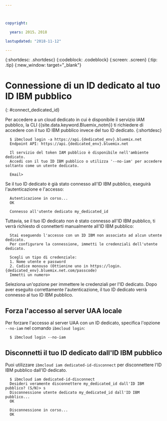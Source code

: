 ```yaml
---



copyright:

  years: 2015，2018

lastupdated: "2018-11-12"

---
```


{:shortdesc: .shortdesc}
{:codeblock: .codeblock}
{:screen: .screen}
{:tip: .tip}
{:new_window: target="_blank"}

# Connessione di un ID dedicato al tuo ID IBM pubblico
{: #connect_dedicated_id}

Per accedere a un cloud dedicato in cui è disponibile il servizio IAM pubblico, la CLI {{site.data.keyword.Bluemix_notm}} ti richiedere di accedere con il tuo ID IBM pubblico invece del tuo ID dedicato.
{:shortdesc}

```
  $ ibmcloud login -a https://api.{dedicated_env}.bluemix.net
  Endpoint API: https://api.{dedicated_env}.bluemix.net

  Il servizio del token IAM pubblico è disponibile nell'ambiente dedicato.
  Accedi con il tuo ID IBM pubblico o utilizza '--no-iam' per accedere soltanto come un utente dedicato.

  Email>
```

Se il tuo ID dedicato è già stato connesso all'ID IBM pubblico, eseguirà l'autenticazione e l'accesso:

```
  Autenticazione in corso...
  OK

  Connesso all'utente dedicato my_dedicated_id
```

Tuttavia, se il tuo ID dedicato non è stato connesso all'ID IBM pubblico, ti verrà richiesto di connetterti manualmente all'ID IBM pubblico:

```
  Stai eseguendo l'accesso con un ID IBM non associato ad alcun utente dedicato.
  Per configurare la connessione, immetti le credenziali dell'utente dedicato.

  Scegli un tipo di credenziale:
  1. Nome utente e password
  2. Codice monouso (Ottienine uno in https://login.{dedicated_env}.bluemix.net.com/passcode)
  Immetti un numero>
```

Seleziona un'opzione per immettere le credenziali per l'ID dedicato. Dopo aver eseguito correttamente l'autenticazione, il tuo ID dedicato verrà connesso al tuo ID IBM pubblico.

## Forza l'accesso al server UAA locale

Per forzare l'accesso al server UAA con un ID dedicato, specifica l'opzione `--no-iam` nel comando `ibmcloud login`:

```
  $ ibmcloud login --no-iam
```

## Disconnetti il tuo ID dedicato dall'ID IBM pubblico 

Puoi utilizzare `ibmcloud iam dedicated-id-disconnect` per disconnettere l'ID IBM pubblico dall'ID dedicato.

```
  $ ibmcloud iam dedicated-id-disconnect
  Desideri veramente disconnettere my_dedicated_id dall'ID IBM pubblico? (S/N)> s
  Disconnessione utente dedicato my_dedicated_id dall'ID IBM pubblico...
  OK

  Disconnessione in corso...
  OK
```
